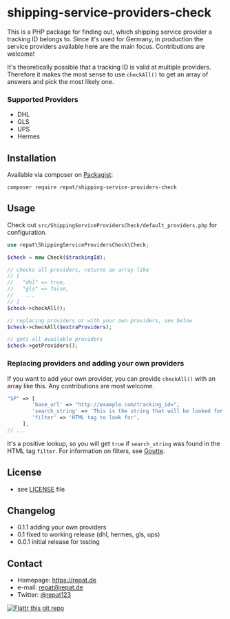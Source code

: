 # shipping-service-providers-check

This is a PHP package for finding out, which shipping service provider a tracking ID belongs to. Since it's used for Germany, in production the service providers available here are the main focus. Contributions are welcome!

It's theoretically possible that a tracking ID is valid at multiple providers. Therefore it makes the most sense to use `checkAll()` to get an array of answers and pick the most likely one.

### Supported Providers
* DHL
* GLS
* UPS
* Hermes

## Installation
Available via composer on [Packagist](https://packagist.com):

`composer require repat/shipping-service-providers-check`

## Usage

Check out `src/ShippingServiceProvidersCheck/default_providers.php` for configuration.

```php
use repat\ShippingServiceProvidersCheck\Check;

$check = new Check($trackingId);

// checks all providers, returns an array like 
// [
//   "dhl" => true,
//   "gls" => false,
//    ...
// ]
$check->checkAll();

// replacing providers or with your own providers, see below
$check->checkAll($extraProviders);

// gets all available providers
$check->getProviders();
```

### Replacing providers and adding your own providers
If you want to add your own provider, you can provide `checkAll()` with an array like this. Any contributions are most welcome.

```php
"SP" => [
        'base_url' => "http://example.com/tracking_id=",
        'search_string' => 'This is the string that will be looked for',
        'filter' => 'HTML tag to look for',
     ],
// ...
```
It's a positive lookup, so you will get `true` if `search_string` was found in the HTML tag `filter`. For information on filters, see [Goutte](https://github.com/FriendsOfPHP/Goutte).

## License 
* see [LICENSE](https://github.com/repat/shipping-service-providers-check/blob/master/LICENSE) file

## Changelog
* 0.1.1 adding your own providers
* 0.1 fixed to working release (dhl, hermes, gls, ups)
* 0.0.1 initial release for testing

## Contact
* Homepage: https://repat.de
* e-mail: repat@repat.de
* Twitter: [@repat123](https://twitter.com/repat123 "repat123 on twitter")

[![Flattr this git repo](http://api.flattr.com/button/flattr-badge-large.png)](https://flattr.com/submit/auto?user_id=repat&url=https://github.com/repat/shipping-service-provider-check&title=shipping-service-provider-check&language=&tags=github&category=software) 

